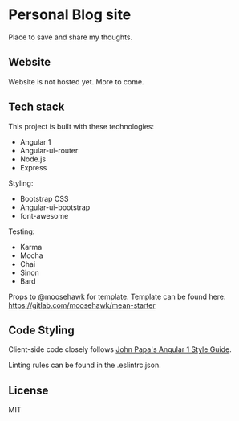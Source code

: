 # Personal Blog site
Place to save and share my thoughts.

## Website

Website is not hosted yet. More to come.

## Tech stack

This project is built with these technologies:

* Angular 1
* Angular-ui-router
* Node.js
* Express

Styling:

* Bootstrap CSS
* Angular-ui-bootstrap
* font-awesome

Testing:

* Karma
* Mocha
* Chai
* Sinon
* Bard

Props to @moosehawk for template. Template can be found here: https://gitlab.com/moosehawk/mean-starter

## Code Styling

Client-side code closely follows [John Papa's Angular 1 Style Guide](https://github.com/johnpapa/angular-styleguide/tree/master/a1).

Linting rules can be found in the .eslintrc.json.

## License

MIT